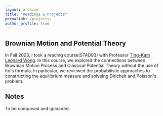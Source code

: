 ```yaml
---
layout: archive
title: "Readings & Projects"
permalink: /projects/
author_profile: true
---
```


## Brownian Motion and Potential Theory

In Fall 2023, I took a reading course(STAD93) with Professor [Ting-Kam Leonard Wong](https://tkl-wong.github.io/). In this course, we explored the connections between Brownian Motion Process and Classical Potential Theory without the use of Ito's formula. In particular, we reviewed the probabilistic approaches to constructing the equilibrium measure and solveing Dirichelt and Poisson's problem.

## Notes
To be composed and uploaded.

